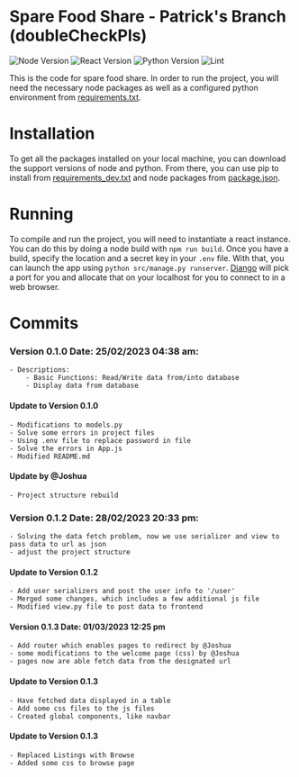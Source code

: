 # Spare Food Share - Patrick's Branch (doubleCheckPls)
![Node Version](https://img.shields.io/badge/Node.js-18.14.1LTS_|_19.6.1-informational?style=flat&logo=node.js&logoColor=white&color=11BB11)
![React Version](https://img.shields.io/badge/React-^18.2.0-informational?style=flat&logo=react&logoColor=white&color=107bb1)
![Python Version](https://img.shields.io/badge/Python_Version-3.9_|_3.10_|_3.11-informational?style=flat&logo=python&logoColor=white&color=11BB11)
![Lint](https://git.shefcompsci.org.uk/com6103-2022-23/team09/project/badges/master/pipeline.svg)

This is the code for spare food share. In order to run the project, you will need the necessary node packages as well as a configured python environment from [requirements.txt](requirements.txt).

# Installation
To get all the packages installed on your local machine, you can download the support versions of node and python. From there, you can use pip to install from [requirements_dev.txt](requirements_dev.txt) and node packages from [package.json](package.json).

# Running
To compile and run the project, you will need to instantiate a react instance. You can do this by doing a node build with `npm run build`. Once you have a build, specify the location and a secret key in your `.env` file. With that, you can launch the app using `python src/manage.py runserver`. [Django](https://www.djangoproject.com/) will pick a port for you and allocate that on your localhost for you to connect to in a web browser.

# Commits

### Version 0.1.0 Date: 25/02/2023 04:38 am:
    - Descriptions:
        - Basic Functions: Read/Write data from/into database  
        - Display data from database
#### Update to Version 0.1.0
    - Modifications to models.py
    - Solve some errors in project files
    - Using .env file to replace password in file
    - Solve the errors in App.js
    - Modified README.md
#### Update by @Joshua
    - Project structure rebuild

### Version 0.1.2 Date: 28/02/2023 20:33 pm:
    - Solving the data fetch problem, now we use serializer and view to pass data to url as json
    - adjust the project structure

#### Update to Version 0.1.2
    - Add user serializers and post the user info to '/user'
    - Merged some changes, which includes a few additional js file
    - Modified view.py file to post data to frontend

#### Version 0.1.3 Date: 01/03/2023 12:25 pm
    - Add router which enables pages to redirect by @Joshua
    - some modifications to the welcome page (css) by @Joshua
    - pages now are able fetch data from the designated url

#### Update to Version 0.1.3
    - Have fetched data displayed in a table
    - Add some css files to the js files
    - Created global components, like navbar

#### Update to Version 0.1.3
    - Replaced Listings with Browse
    - Added some css to browse page